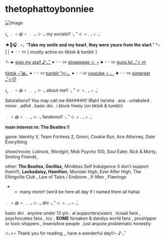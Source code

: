 # thetophattoybonniee
![Image](https://github.com/user-attachments/assets/41c935b9-d33e-4350-ae80-14c3f2c51b7f)

𐔌  ﹒ ⋆ ꩜ ⋆ 𓂃 ₊ ⊹   ‧₊  my socials!!   ‧₊ ˚  ⊹ ࣭ ⭑ . ₊ ⊹ .₊๋

★🎸🎧` ⋆｡ “𝐓𝐚𝐤𝐞 𝐦𝐲 𝐬𝐦𝐢𝐥𝐞 𝐚𝐧𝐝 𝐦𝐲 𝐡𝐞𝐚𝐫𝐭, 𝐭𝐡𝐞𝐲 𝐰𝐞𝐫𝐞 𝐲𝐨𝐮𝐫𝐬 𝐟𝐫𝐨𝐦 𝐭𝐡𝐞 𝐬𝐭𝐚𝐫𝐭.” °⋆  | | ✦ ⠂⠂୨୧ [ mostly active on tiktok & tumblr ]

╰┈➤ [sign my ata!! ♪‧₊˚ ](https://thetophattoybonnie.atabook.org) ✦ ⠂⠂୨୧ [strawpage ⊹ ࣭ ⭑](https://thetophattoybonnie.straw.page/) ✦ ⠂⠂୨୧ [guns.lol ₊˚⊹ ᰔ](https://guns.lol/tophattoybonnie)

[tiktok ⋆˚꩜｡](https://www.tiktok.com/@thetophattoybonniee) ✦ ⠂⠂୨୧ [tumblr ˚୨୧⋆｡](https://www.tumblr.com/thetophattoybonnie) ✦ ⠂⠂୨୧ [youtube ⟡ ݁₊ .](https://www.youtube.com/@TheTopHatToyBonnie) ✦ ⠂⠂୨୧ [pinterest ₊˚⊹♡](https://www.pinterest.com/thetophattoybonnie)

𐔌  ﹒ ⋆ ꩜ ⋆ 𓂃 ₊ ⊹   ‧₊  about me!!   ‧₊ ˚  ⊹ ࣭ ⭑ . ₊ ⊹ .₊๋

Salutations!! You may call me RAHHHH!! (Rah)
he/she . ace . unlabeled . minor . adhd . basic dni . i block freely (on tiktok & tumblr)

  ﹒ ⋆ ꩜ ⋆ 𓂃 ₊ ⊹   ‧₊  fandoms!!   ‧₊ ˚  ⊹ ࣭ ⭑ . ₊ ⊹ .₊๋

**main interest rn: The Beatles !!**

game:  Identity V, Team Fortress 2, Omori, Cookie Run, Ace Attorney, Date Everything

show/movie: Lolirock, Wordgirl, Mob Psycho 100, Soul Eater, Rick & Morty, Smiling Friends,

other: **The Beatles, Gorillaz,** Mindless Self Indulgence (I don't support them!!), **Lackadaisy, Hamilton,** Monster High, 
Ever After High, The Eltingville Club , Law of Talos / Endzone , X-Men , Flamingo

- + many more!! (we’d be here all day if I named them all haha)

﹒ ⋆ ꩜ ⋆ 𓂃 ₊ ⊹   ‧₊  dni   ‧₊ ˚  ⊹ ࣭ ⭑ . ₊ ⊹ .₊๋

basic dni . anyone under 13 y/o . ai aupporters/users . tcoaal fans , psychocuties fans , tcc , **SOME** forsaken & dandys world fans ,
proshipper or toxic shippers , insensitive people . just anyone problematic honestly

⊹₊⟡⋆ Thank you for reading ,, have a wonderful day!!~ ♪‧₊˚
